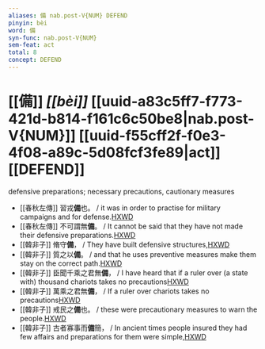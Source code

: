 ```yaml
---
aliases: 備 nab.post-V{NUM} DEFEND
pinyin: bèi
word: 備
syn-func: nab.post-V{NUM}
sem-feat: act
total: 8
concept: DEFEND 
---
```

# [[備]] *[[bèi]]*  [[uuid-a83c5ff7-f773-421d-b814-f161c6c50be8|nab.post-V{NUM}]] [[uuid-f55cff2f-f0e3-4f08-a89c-5d08fcf3fe89|act]] [[DEFEND]]
defensive preparations; necessary precautions, cautionary measures
 - [[春秋左傳]] 習戎**備**也。 / it was in order to practise for military campaigns and for defense.[HXWD](https://hxwd.org/textview.html?location=KR1e0001_tls_003-327a.8)
 - [[春秋左傳]] 不可謂無**備**。 / It cannot be said that they have not made their defensive preparations.[HXWD](https://hxwd.org/textview.html?location=KR1e0001_tls_007-233a.50)
 - [[韓非子]] 脩守**備**， / They have built defensive structures,[HXWD](https://hxwd.org/textview.html?location=KR3c0005_tls_002-4a.7)
 - [[韓非子]] 質之以**備**。 / and that he uses preventive measures make them stay on the correct path.[HXWD](https://hxwd.org/textview.html?location=KR3c0005_tls_004-10a.4)
 - [[韓非子]] 臣聞千乘之君無**備**， / I have heard that if a ruler over (a state with) thousand chariots takes no precautions[HXWD](https://hxwd.org/textview.html?location=KR3c0005_tls_004-3a.2)
 - [[韓非子]] 萬乘之君無**備**， / If a ruler over chariots takes no precautions[HXWD](https://hxwd.org/textview.html?location=KR3c0005_tls_004-3a.5)
 - [[韓非子]] 戒民之**備**也。 / these were precautionary measures to warn the people.[HXWD](https://hxwd.org/textview.html?location=KR3c0005_tls_018-22a.9)
 - [[韓非子]] 古者寡事而**備**簡， / In ancient times people insured they had few affairs and preparations for them were simple,[HXWD](https://hxwd.org/textview.html?location=KR3c0005_tls_047-16a.5)